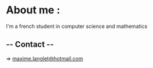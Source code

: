 # About me :
I'm a french student in computer science and mathematics

## -- Contact --
=> maxime.langlet@hotmail.com
